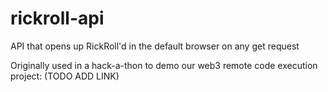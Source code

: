 # rickroll-api
API that opens up RickRoll'd in the default browser on any get request

Originally used in a hack-a-thon to demo our web3 remote code execution project: (TODO ADD LINK)
